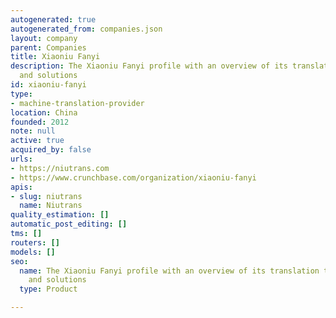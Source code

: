 ```yaml
---
autogenerated: true
autogenerated_from: companies.json
layout: company
parent: Companies
title: Xiaoniu Fanyi
description: The Xiaoniu Fanyi profile with an overview of its translation technologies
  and solutions
id: xiaoniu-fanyi
type:
- machine-translation-provider
location: China
founded: 2012
note: null
active: true
acquired_by: false
urls:
- https://niutrans.com
- https://www.crunchbase.com/organization/xiaoniu-fanyi
apis:
- slug: niutrans
  name: Niutrans
quality_estimation: []
automatic_post_editing: []
tms: []
routers: []
models: []
seo:
  name: The Xiaoniu Fanyi profile with an overview of its translation technologies
    and solutions
  type: Product

---
```


